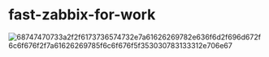 # fast-zabbix-for-work
![68747470733a2f2f6173736574732e7a61626269782e636f6d2f696d672f6c6f676f2f7a61626269785f6c6f676f5f353030783133312e706e67](https://user-images.githubusercontent.com/75326855/126627735-cc5d1dae-59be-481d-9dad-978c51047934.png)

